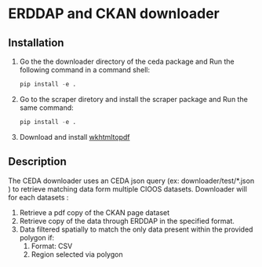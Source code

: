 # ERDDAP and CKAN downloader

## Installation
1. Go the the downloader directory of the ceda package and Run the following command in a command shell: 
    ```python
    pip install -e .
    ```

2. Go to the scraper diretory and install the scraper package and Run the same command:
    ```python
    pip install -e .
    ```

3. Download and install [wkhtmltopdf](https://wkhtmltopdf.org/downloads.html)

## Description
The CEDA downloader uses an CEDA json query (ex: downloader/test/*.json ) to retrieve matching data 
form multiple CIOOS datasets. Downloader will for each datasets :
1. Retrieve a pdf copy of the CKAN page dataset
2. Retrieve copy of the data through ERDDAP in the specified format. 
3. Data filtered spatially to match the only data present within the provided polygon if:
    1. Format: CSV
    2. Region selected via polygon
    
